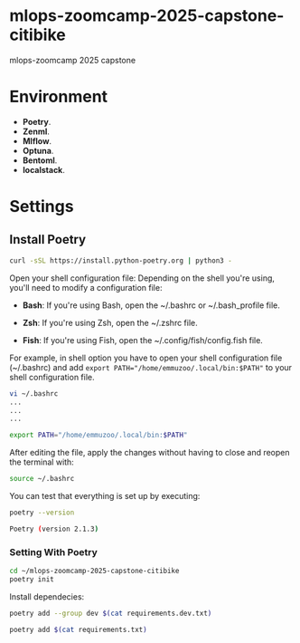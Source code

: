 # mlops-zoomcamp-2025-capstone-citibike
mlops-zoomcamp 2025 capstone


# Environment

- **Poetry**.
- **Zenml**.
- **Mlflow**.
- **Optuna**.
- **Bentoml**.
- **localstack**.

# Settings
## Install Poetry

```bash
curl -sSL https://install.python-poetry.org | python3 -
```

Open your shell configuration file:
Depending on the shell you're using, you'll need to modify a configuration file:

- **Bash**: If you're using Bash, open the ~/.bashrc or ~/.bash_profile file.

- **Zsh**: If you're using Zsh, open the ~/.zshrc file.

- **Fish**: If you're using Fish, open the ~/.config/fish/config.fish file.

For example, in shell option you have to open your shell configuration file (~/.bashrc) and 
add `export PATH="/home/emmuzoo/.local/bin:$PATH"` to your shell configuration file.

```bash
vi ~/.bashrc
...
...
...

export PATH="/home/emmuzoo/.local/bin:$PATH"
```

After editing the file, apply the changes without having to close and reopen the terminal with:

```bash
source ~/.bashrc
```

You can test that everything is set up by executing:

```bash
poetry --version

Poetry (version 2.1.3)
```

### Setting With Poetry

```bash
cd ~/mlops-zoomcamp-2025-capstone-citibike
poetry init
```

 Install dependecies:
```bash
poetry add --group dev $(cat requirements.dev.txt)
```

```bash
poetry add $(cat requirements.txt)

```